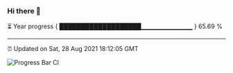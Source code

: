 ### Hi there 👋

⏳ Year progress { ███████████████████▁▁▁▁▁▁▁▁▁▁▁ } 65.69 %

---

⏰ Updated on Sat, 28 Aug 2021 18:12:05 GMT

![Progress Bar CI](https://github.com/liununu/liununu/workflows/Progress%20Bar%20CI/badge.svg)
